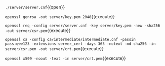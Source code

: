`./server/server.cnf`{{open}}

`openssl genrsa -out server/key.pem 2048`{{execute}}

`openssl req -config server/server.cnf -key server/key.pem -new -sha256 -out server/csr.pem`{{execute}}

`openssl ca -config ca/intermediate/intermediate.cnf -passin pass:qwe123 -extensions server_cert -days 365 -notext -md sha256 -in server/csr.pem -out server/crt.pem`{{execute}}

`openssl x509 -noout -text -in server/crt.pem`{{execute}}
